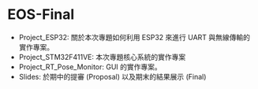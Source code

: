 # EOS-Final

* Project_ESP32: 關於本次專題如何利用 ESP32 來進行 UART 與無線傳輸的實作專案。
* Project_STM32F411VE: 本次專題核心系統的實作專案
* Project_RT_Pose_Monitor: GUI 的實作專案。
* Slides: 於期中的提審 (Proposal) 以及期末的結果展示 (Final)